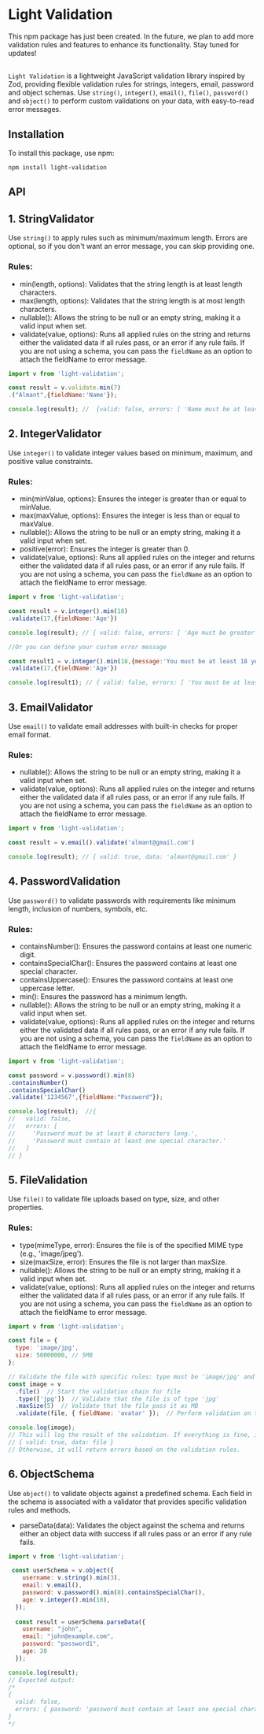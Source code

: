 # Light Validation

This npm package has just been created. In the future, we plan to add more validation rules and features to enhance its functionality. Stay tuned for updates!

##

`Light Validation` is a lightweight JavaScript validation library inspired by Zod, providing flexible validation rules for strings, integers, email, password and object schemas. Use `string()`, `integer()`, `email()`, `file()`, `password()` and `object()` to perform custom validations on your data, with easy-to-read error messages.

## Installation

To install this package, use npm:

```bash
npm install light-validation
```
## API

## 1. StringValidator

Use `string()` to apply rules such as minimum/maximum length. Errors are optional, so if you don't want an error message, you can skip providing one.
### Rules:

- min(length, options): Validates that the string length is at least length characters.
- max(length, options): Validates that the string length is at most length characters.
- nullable(): Allows the string to be null or an empty string, making it a valid input when set.
- validate(value, options): Runs all applied rules on the string and returns either the validated data if all rules pass, or an error if any rule fails. If you are not using a schema, you can pass the `fieldName` as an option to attach the fieldName to error message.

```javascript
import v from 'light-validation';

const result = v.validate.min(7)
.("Almant",{fieldName:'Name'});

console.log(result); //  {valid: false, errors: [ 'Name must be at least 5 characters long.' ]}

```

## 2. IntegerValidator

Use `integer()` to validate integer values based on minimum, maximum, and positive value constraints.
### Rules:

- min(minValue, options): Ensures the integer is greater than or equal to minValue.
- max(maxValue, options): Ensures the integer is less than or equal to maxValue.
- nullable(): Allows the string to be null or an empty string, making it a valid input when set.
- positive(error): Ensures the integer is greater than 0.
- validate(value, options): Runs all applied rules on the integer and returns either the validated data if all rules pass, or an error if any rule fails. If you are not using a schema, you can pass the `fieldName` as an option to attach the fieldName to error message.

```javascript
import v from 'light-validation';

const result = v.integer().min(18)
.validate(17,{fieldName:'Age'})

console.log(result); // { valid: false, errors: [ 'Age must be greater than or equal to 18' ] }

//Or you can define your custom error message

const result1 = v.integer().min(18,{message:'You must be at least 18 years old'})
.validate(17,{fieldName:'Age'})

console.log(result1); // { valid: false, errors: [ 'You must be at least 18 years old' ] }
```

## 3. EmailValidator

Use `email()` to validate email addresses with built-in checks for proper email format.
### Rules:

- nullable(): Allows the string to be null or an empty string, making it a valid input when set.
- validate(value, options): Runs all applied rules on the integer and returns either the validated data if all rules pass, or an error if any rule fails. If you are not using a schema, you can pass the `fieldName` as an option to attach the fieldName to error message.

```javascript
import v from 'light-validation';

const result = v.email().validate('almant@gmail.com')

console.log(result); // { valid: true, data: 'almant@gmail.com' }
```

## 4. PasswordValidation

Use `password()` to validate passwords with requirements like minimum length, inclusion of numbers, symbols, etc.
### Rules:

- containsNumber(): Ensures the password contains at least one numeric digit.
- containsSpecialChar(): Ensures the password contains at least one special character.
- containsUppercase(): Ensures the password contains at least one uppercase letter.
- min(): Ensures the password has a minimum length.
- nullable(): Allows the string to be null or an empty string, making it a valid input when set.
- validate(value, options): Runs all applied rules on the integer and returns either the validated data if all rules pass, or an error if any rule fails. If you are not using a schema, you can pass the `fieldName` as an option to attach the fieldName to error message.

```javascript
import v from 'light-validation';

const password = v.password().min(8)
.containsNumber()
.containsSpecialChar()
.validate('1234567',{fieldName:"Password"});

console.log(result);  //{
//   valid: false,
//   errors: [
//     'Password must be at least 8 characters long.',
//     'Password must contain at least one special character.'
//   ]
// }
```

## 5. FileValidation

Use `file()` to validate file uploads based on type, size, and other properties.
### Rules:

- type(mimeType, error): Ensures the file is of the specified MIME type (e.g., 'image/jpeg').
- size(maxSize, error): Ensures the file is not larger than maxSize.
- nullable(): Allows the string to be null or an empty string, making it a valid input when set.
- validate(value, options): Runs all applied rules on the integer and returns either the validated data if all rules pass, or an error if any rule fails. If you are not using a schema, you can pass the `fieldName` as an option to attach the fieldName to error message.

```javascript
import v from 'light-validation';

const file = {
  type: 'image/jpg',
  size: 50000000, // 5MB
};

// Validate the file with specific rules: type must be 'image/jpg' and size must not exceed 5MB.
const image = v
  .file()  // Start the validation chain for file
  .type(['jpg'])  // Validate that the file is of type 'jpg'
  .maxSize(5)  // Validate that the file pass it as MB
  .validate(file, { fieldName: 'avatar' });  // Perform validation on the 'file' object with custom field name 'avatar'

console.log(image); 
// This will log the result of the validation. If everything is fine, it will return:
// { valid: true, data: file }
// Otherwise, it will return errors based on the validation rules.
```

## 6. ObjectSchema

Use `object()` to validate objects against a predefined schema. Each field in the schema is associated with a validator that provides specific validation rules and methods.

- parseData(data): Validates the object against the schema and returns either an object data with success if all rules pass or an error if any rule fails.


```javascript
import v from 'light-validation';

 const userSchema = v.object({
    username: v.string().min(3),
    email: v.email(),
    password: v.password().min(8).containsSpecialChar(),
    age: v.integer().min(18),
  });
  
  const result = userSchema.parseData({
    username: "john",
    email: "john@example.com",
    password: "password1",
    age: 20
  });

console.log(result); 
// Expected output:
/*
{
  valid: false,
  errors: { password: 'password must contain at least one special character.' }
}
*/
```